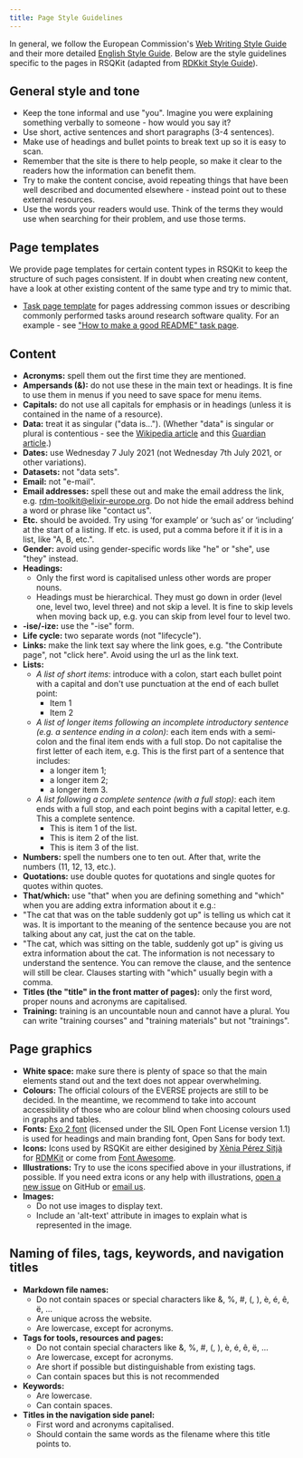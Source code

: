 ```yaml
---
title: Page Style Guidelines
---
```


In general, we follow the European Commission's [Web Writing Style Guide](https://wikis.ec.europa.eu/display/WEBGUIDE/02.+Web+writing+guidelines) and their more detailed [English Style Guide](https://commission.europa.eu/system/files/2023-11/styleguide_english_dgt_en.pdf). 
Below are the style guidelines specific to the pages in RSQKit (adapted from [RDKkit Style Guide](https://rdmkit.elixir-europe.org/style_guide)). 

## General style and tone

* Keep the tone informal and use "you". Imagine you were explaining something verbally to someone - how would you say it?
* Use short, active sentences and short paragraphs (3-4 sentences).
* Make use of headings and bullet points to break text up so it is easy to scan.
* Remember that the site is there to help people, so make it clear to the readers how the information can benefit them.
* Try to make the content concise, avoid repeating things that have been well described and documented elsewhere - instead point out to these external resources.
* Use the words your readers would use. Think of the terms they would use when searching for their problem, and use those terms.

## Page templates
  
We provide page templates for certain content types in RSQKit to keep the structure of such pages consistent. 
If in doubt when creating new content, have a look at other existing content of the same type and try to mimic that.
  
* [Task page template](https://github.com/EVERSE-ResearchSoftware/RSQKit/blob/main/pages/your_tasks/TEMPLATE_your_tasks.md) for pages addressing common issues or describing commonly performed tasks around research software quality. For an example - see ["How to make a good README" task page](https://everse.software/RSQKit/how_to_make_a_good_readme).

  
## Content

* **Acronyms:** spell them out the first time they are mentioned.
* **Ampersands (&):** do not use these in the main text or headings. It is fine to use them in menus if you need to save space for menu items.
* **Capitals:** do not use all capitals for emphasis or in headings (unless it is contained in the name of a resource).
* **Data:** treat it as singular ("data is..."). (Whether "data" is singular or plural is contentious - see the [Wikipedia article](https://en.wikipedia.org/wiki/Data_(word)) and this [Guardian article](https://www.theguardian.com/news/datablog/2010/jul/16/data-plural-singular).)
* **Dates:** use Wednesday 7 July 2021 (not Wednesday 7th July 2021, or other variations).
* **Datasets:** not "data sets".
* **Email:** not "e-mail".
* **Email addresses:** spell these out and make the email address the link, e.g. [rdm-toolkit@elixir-europe.org](mailto:rdm-toolkit@elixir-europe.org). Do not hide the email address behind a word or phrase like "contact us".
* **Etc.** should be avoided. Try using ‘for example’ or ‘such as’ or ‘including’ at the start of a listing. If etc. is used, put a comma before it if it is in a list, like "A, B, etc.". 
* **Gender:** avoid using gender-specific words like "he" or "she", use "they" instead.
* **Headings:**
   * Only the first word is capitalised unless other words are proper nouns.
   * Headings must be hierarchical. They must go down in order (level one, level two, level three) and not skip a level. It is fine to skip levels when moving back up, e.g. you can skip from level four to level two.
* **-ise/-ize:** use the "-ise" form.
* **Life cycle:** two separate words (not "lifecycle").
* **Links:** make the link text say where the link goes, e.g. "the Contribute page", not "click here". Avoid using the url as the link text.
* **Lists:** 
   * _A list of short items_: introduce with a colon, start each bullet point with a capital and don't use punctuation at the end of each bullet point:
      * Item 1
      * Item 2
    * _A list of longer items following an incomplete introductory sentence (e.g. a sentence ending in a colon)_: each item ends with a semi-colon and the final item ends with a full stop. Do not capitalise the first letter of each item, e.g. This is the first part of a sentence that includes:
       * a longer item 1;
       * a longer item 2;
       * a longer item 3.
    * _A list following a complete sentence (with a full stop)_: each item ends with a full stop, and each point begins with a capital letter, e.g. This a complete sentence.
       * This is item 1 of the list.
       * This is item 2 of the list.
       * This is item 3 of the list.
* **Numbers:** spell the numbers one to ten out. After that, write the numbers (11, 12, 13, etc.).
* **Quotations:** use double quotes for quotations and single quotes for quotes within quotes.
* **That/which:** use "that" when you are defining something and "which" when you are adding extra information about it e.g.:
 * "The cat that was on the table suddenly got up" is telling us which cat it was. It is important to the meaning of the sentence because you are not talking about any cat, just the cat on the table.
 * "The cat, which was sitting on the table, suddenly got up" is giving us extra information about the cat. The information is not necessary to understand the sentence. You can remove the clause, and the sentence will still be clear. Clauses starting with "which" usually begin with a comma.
* **Titles (the "title" in the front matter of pages):** only the first word, proper nouns and acronyms are capitalised.
* **Training:** training is an uncountable noun and cannot have a plural. You can write "training courses" and "training materials" but not "trainings".

## Page graphics

  * **White space:** make sure there is plenty of space so that the main elements stand out and the text does not appear overwhelming.
  * **Colours:** The official colours of the EVERSE projects are still to be decided. In the meantime, we recommend to take into account accessibility of those who are colour blind when choosing colours used in graphs and tables. 
  * **Fonts:** [Exo 2 font](https://fonts.google.com/specimen/Exo+2) (licensed under the SIL Open Font License version 1.1) is used for headings and main branding font, Open Sans for body text.
  * **Icons:** Icons used by RSQKit are either desigined by [Xènia Pérez Sitjà](https://github.com/sitjart) for [RDMKit](https://github.com/elixir-europe/rdmkit?tab=readme-ov-file#custom-icons) or come from [Font Awesome](https://fontawesome.com/).
  * **Illustrations:** Try to use the icons specified above in your illustrations, if possible. If you need extra icons or any help with illustrations, [open a new issue](https://github.com/EVERSE-ResearchSoftware/RSQKit/issues) on GitHub or [email us](mailto:rsqkit@lists.certh.gr).
  * **Images:**
    * Do not use images to display text.
    * Include an 'alt-text' attribute in images to explain what is represented in the image.
   
## Naming of files, tags, keywords, and navigation titles

* **Markdown file names:**
  * Do not contain spaces or special characters like &, %, #, (, ), è, é, ê, ë, ...
  * Are unique across the website.
  * Are lowercase, except for acronyms.
* **Tags for tools, resources and pages:**
  * Do not contain special characters like &, %, #, (, ), è, é, ê, ë, ...
  * Are lowercase, except for acronyms.
  * Are short if possible but distinguishable from existing tags.
  * Can contain spaces but this is not recommended
* **Keywords:**
  * Are lowercase.
  * Can contain spaces.
* **Titles in the navigation side panel:**
  * First word and acronyms capitalised.
  * Should contain the same words as the filename where this title points to.
